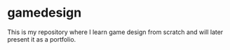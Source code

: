 # gamedesign
This is my repository where I learn game design from scratch and will later present it as a portfolio.
